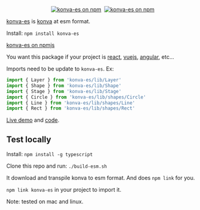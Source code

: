 <p align="center">
  <a href="https://www.npmjs.com/konva-es"><img src="https://img.shields.io/npm/v/konva-es.svg?logo=npm&logoColor=fff&label=NPM+package&color=limegreen" alt="konva-es on npm" /></a>&nbsp;
  <a href="https://www.npmjs.com/konva-es"><img src="https://img.shields.io/npm/dw/konva-es.svg?logo=npm&logoColor=fff&label=NPM+package&color=limegreen" alt="konva-es on npm" /></a>
</p>

[konva-es](https://github.com/tbo47/konva-es/) is [konva](https://github.com/konvajs/konva) at esm format.

Install: `npm install konva-es`

[konva-es on npmjs](https://www.npmjs.com/package/konva-es)

You want this package if your project is [react](https://react.dev/), [vuejs](https://vuejs.org/), [angular](https://angular.dev/), etc...

Imports need to be update to `konva-es`. Ex:
```javascript
import { Layer } from 'konva-es/lib/Layer'
import { Shape } from 'konva-es/lib/Shape'
import { Stage } from 'konva-es/lib/Stage'
import { Circle } from 'konva-es/lib/shapes/Circle'
import { Line } from 'konva-es/lib/shapes/Line'
import { Rect } from 'konva-es/lib/shapes/Rect'
```

[Live demo](https://tbo47.github.io/konva-esm_example1/) and [code](https://github.com/tbo47/tbo47.github.io/blob/main/konva-esm_example1/index.js).

## Test locally

Install: `npm install -g typescript`

Clone this repo and run: `./build-esm.sh`

It download and transpile konva to esm format. And does `npm link` for you.

`npm link konva-es` in your project to import it.

Note: tested on mac and linux.